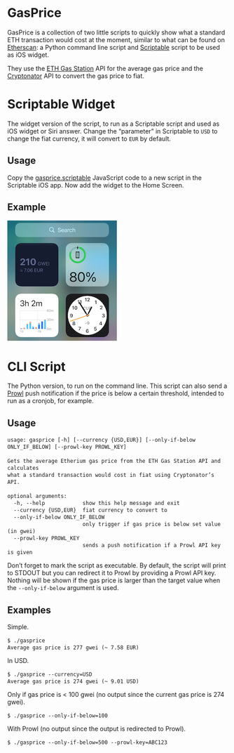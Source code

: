 # GasPrice

GasPrice is a collection of two little scripts to quickly show what a standard ETH transaction would cost at the moment, similar to what can be found on [Etherscan](https://etherscan.io/gastracker): a Python command line script and [Scriptable](https://scriptable.app/) script to be used as iOS widget.

They use the [ETH Gas Station](https://www.ethgasstation.info) API for the average gas price and the [Cryptonator](https://www.cryptonator.com) API to convert the gas price to fiat.

# Scriptable Widget

The widget version of the script, to run as a Scriptable script and used as iOS widget or Siri answer. Change the “parameter” in Scriptable to `USD` to change the fiat currency, it will convert to `EUR` by default.

## Usage

Copy the [gasprice.scriptable](gasprice.scriptable) JavaScript code to a new script in the Scriptable iOS app. Now add the widget to the Home Screen.

## Example

![Scriptable iOS widget](widget.png)

# CLI Script

The Python version, to run on the command line. This script can also send a [Prowl](https://www.prowlapp.com) push notification if the price is below a certain threshold, intended to run as a cronjob, for example.

## Usage

```
usage: gasprice [-h] [--currency {USD,EUR}] [--only-if-below ONLY_IF_BELOW] [--prowl-key PROWL_KEY]

Gets the average Etherium gas price from the ETH Gas Station API and calculates
what a standard transaction would cost in fiat using Cryptonator’s API.

optional arguments:
  -h, --help            show this help message and exit
  --currency {USD,EUR}  fiat currency to convert to
  --only-if-below ONLY_IF_BELOW
                        only trigger if gas price is below set value (in gwei)
  --prowl-key PROWL_KEY
                        sends a push notification if a Prowl API key is given
```

Don’t forget to mark the script as executable. By default, the script will print to STDOUT but you can redirect it to Prowl by providing a Prowl API key. Nothing will be shown if the gas price is larger than the target value when the `--only-if-below` argument is used.

## Examples

Simple.

```
$ ./gasprice
Average gas price is 277 gwei (~ 7.58 EUR)
```

In USD.

```
$ ./gasprice --currency=USD
Average gas price is 274 gwei (~ 9.01 USD)
```

Only if gas price is < 100 gwei (no output since the current gas price is 274 gwei).

```
$ ./gasprice --only-if-below=100
```

With Prowl (no output since the output is redirected to Prowl).

```
$ ./gasprice --only-if-below=500 --prowl-key=ABC123
```
